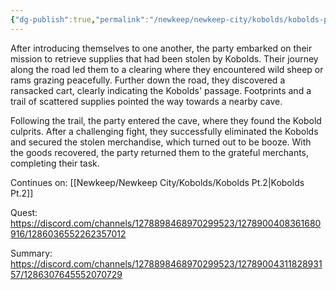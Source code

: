 ```yaml
---
{"dg-publish":true,"permalink":"/newkeep/newkeep-city/kobolds/kobolds-pt-1/","updated":"2025-03-25T12:16:14.461+05:30"}
---
```


After introducing themselves to one another, the party embarked on their mission to retrieve supplies that had been stolen by Kobolds. Their journey along the road led them to a clearing where they encountered wild sheep or rams grazing peacefully. Further down the road, they discovered a ransacked cart, clearly indicating the Kobolds' passage. Footprints and a trail of scattered supplies pointed the way towards a nearby cave.

Following the trail, the party entered the cave, where they found the Kobold culprits. After a challenging fight, they successfully eliminated the Kobolds and secured the stolen merchandise, which turned out to be booze. With the goods recovered, the party returned them to the grateful merchants, completing their task.

Continues on: [[Newkeep/Newkeep City/Kobolds/Kobolds Pt.2\|Kobolds Pt.2]]

Quest:
https://discord.com/channels/1278898468970299523/1278900408361680916/1286036552262357012

Summary:
https://discord.com/channels/1278898468970299523/1278900431182893157/1286307645552070729